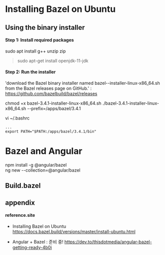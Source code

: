 # Installing Bazel on Ubuntu

## Using the binary installer

#### Step 1: Install required packages
sudo apt install g++ unzip zip  
>sudo apt-get install openjdk-11-jdk  

#### Step 2: Run the installer
'download the Bazel binary installer named bazel-<version>-installer-linux-x86_64.sh from the Bazel releases page on GitHub.' : https://github.com/bazelbuild/bazel/releases  

chmod +x bazel-3.4.1-installer-linux-x86_64.sh
./bazel-3.4.1-installer-linux-x86_64.sh --prefix=/apps/bazel/3.4.1  

vi ~/.bashrc
```
...
export PATH="$PATH:/apps/bazel/3.4.1/bin"
```

# Bazel and Angular

npm install -g @angular/bazel  
ng new --collection=@angular/bazel

## Build.bazel

## appendix

#### reference.site

* Installing Bazel on Ubuntu  
https://docs.bazel.build/versions/master/install-ubuntu.html  

+ Angular + Bazel : 준비 중!
https://dev.to/thisdotmedia/angular-bazel-getting-ready-4b0i
